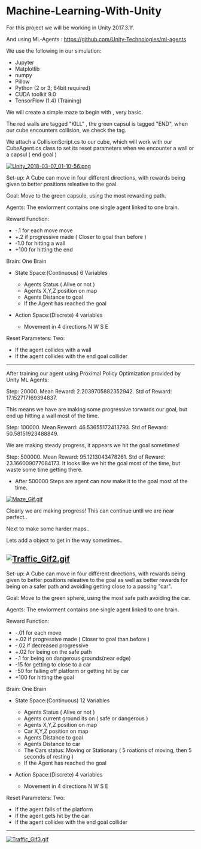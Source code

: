 # Machine-Learning-With-Unity

For this project we will be working in Unity 2017.3.1f.

And using ML-Agents : https://github.com/Unity-Technologies/ml-agents

We use the following in our simulation:
- Jupyter
- Matplotlib
- numpy
- Pillow
- Python (2 or 3; 64bit required)
- CUDA toolkit 9.0
- TensorFlow (1.4) (Training)



We will create a simple maze to begin with , very basic.

The red walls are tagged "KILL" , the green capsul is tagged "END", when our cube encounters collision, we check the tag.

We attach a CollisionScript.cs to our cube, which will work with our CubeAgent.cs class to set its reset parameters when we encounter a wall or a capsul ( end goal )

[![Unity_2018-03-07_01-10-56.png](https://s18.postimg.org/x1d1ox2d5/Unity_2018-03-07_01-10-56.png)](https://postimg.org/image/wbu9ck1th/)

Set-up: A Cube can move in four different directions, with rewards being given to better positions releative to the goal.

Goal: Move to the green capsule, using the most rewarding path.

Agents: The enviorment contains one single agent linked to one brain.

Reward Function:
 - -.1 for each move move
 - +.2 if progressive made ( Closer to goal than before )
 - -1.0 for hitting a wall 
 - +100 for hitting the end
  

Brain: One Brain 
 - State Space:(Continuous) 6 Variables 
    - Agents Status ( Alive or not ) 
    - Agents X,Y,Z position on map
    - Agents Distance to goal
    - If the Agent has reached the goal
 
 - Action Space:(Discrete) 4 variables
    - Movement in 4 directions N W S E
    
Reset Parameters:
  Two:
   - If the agent collides with a wall
   - If the agent collides with the end goal collider
    
    
    
--------------------------



After training our agent using Proximal Policy Optimization provided by Unity ML Agents:

Step: 20000. Mean Reward: 2.2039705882352942. Std of Reward: 17.152717169394837.

This means we have are making some progressive torwards our goal, but end up hitting a wall most of the time.

Step: 100000. Mean Reward: 46.53655172413793. Std of Reward: 50.58151923488849.

We are making steady progress, it appears we hit the goal sometimes!

Step: 500000. Mean Reward: 95.1213043478261. Std of Reward: 23.166009077084173.
It looks like we hit the goal most of the time, but waste some time getting there.

- After 500000 Steps are agent can now make it to the goal most of the time. 

[![Maze_Gif.gif](https://s18.postimg.org/x56v4vabt/Maze_Gif.gif)](https://postimg.org/image/4fjz886bp/)

Clearly we are making progress! This can continue until we are near perfect..

Next to make some harder maps..

Lets add a object to get in the way sometimes..

[![Traffic_Gif2.gif](https://s18.postimg.org/ytpb5q81l/Traffic_Gif2.gif)](https://postimg.org/image/5ejmwq3hx/)
--------------------------

Set-up: A Cube can move in four different directions, with rewards being given to better positions releative to the goal as
well as better rewards for being on a safer path and avoiding getting close to a passing "car".

Goal: Move to the green sphere, using the most safe path avoiding the car.

Agents: The enviorment contains one single agent linked to one brain.

Reward Function:
 - -.01 for each move
 - +.02 if progressive made ( Closer to goal than before )
 - -.02 if decreased progressive
 - +.02 for being on the safe path
 - -.1 for being on dangerous grounds(near edge)
 - -15  for getting to close to a car
 - -50  for falling off platform or getting hit by car
 - +100 for hitting the goal
  

Brain: One Brain 
 - State Space:(Continuous) 12 Variables 
    - Agents Status ( Alive or not ) 
    - Agents current ground its on ( safe or dangerous )
    - Agents X,Y,Z position on map
    - Car X,Y,Z position on map
    - Agents Distance to goal
    - Agents Distance to car
    - The Cars status: Moving or Stationary ( 5 roations of moving, then 5 seconds of resting )
    - If the Agent has reached the goal
 
 - Action Space:(Discrete) 4 variables
    - Movement in 4 directions N W S E
    
Reset Parameters:
  Two:
   - If the agent falls of the platform
   - If the agent gets hit by the car
   - If the agent collides with the end goal collider
    
    
    
--------------------------




[![Traffic_Gif3.gif](https://s18.postimg.org/642f94ec9/Traffic_Gif3.gif)](https://postimg.org/image/ez39jn34l/)

